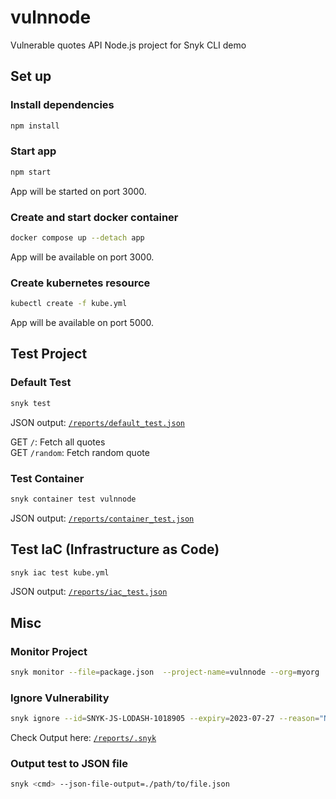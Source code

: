 # vulnnode

Vulnerable quotes API Node.js project for Snyk CLI demo

## Set up

### Install dependencies

```sh
npm install
```

### Start app

```sh
npm start
```
App will be started on port 3000.

### Create and start docker container

```sh
docker compose up --detach app
```
App will be available on port 3000.

### Create kubernetes resource

```sh
kubectl create -f kube.yml 
```
App will be available on port 5000.

## Test Project

### Default Test

```sh
snyk test
```
JSON output: [`/reports/default_test.json`](./reports/default_test.json)

GET `/`: Fetch all quotes \
GET `/random`: Fetch random quote

### Test Container 

```sh
snyk container test vulnnode 
```
JSON output: [`/reports/container_test.json`](./reports/container_test.json)

## Test IaC (Infrastructure as Code)

```sh
snyk iac test kube.yml
```
JSON output: [`/reports/iac_test.json`](./reports/iac_test.json)

## Misc

### Monitor Project

```sh
snyk monitor --file=package.json  --project-name=vulnnode --org=myorg
```

### Ignore Vulnerability

```sh
snyk ignore --id=SNYK-JS-LODASH-1018905 --expiry=2023-07-27 --reason="Not really severe"  
```
Check Output here: [`/reports/.snyk`](./reports/.snyk)

### Output test to JSON file

```sh
snyk <cmd> --json-file-output=./path/to/file.json 
```
